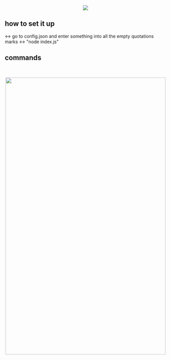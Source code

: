 <p align="center">
  <img src="https://fakeimg.pl/1200x200/?text=taybot%20:)&font=noto">
</p>

## how to set it up
<-> go to config.json and enter something into all the empty quotations marks
<-> "node index.js"

## commands
<br>
<p align="center">
  <img width="500" height="862" src="https://cdn.discordapp.com/attachments/803072976185851936/804079407676391464/carbon2.png" />
</p>

